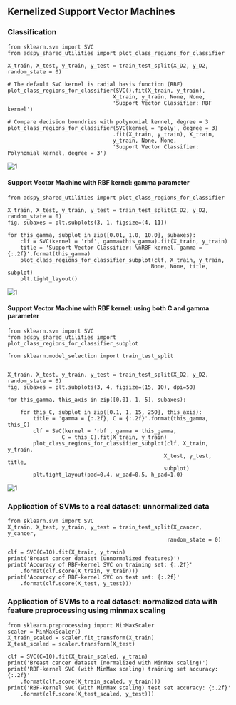 ## Kernelized Support Vector Machines

### Classification

```
from sklearn.svm import SVC
from adspy_shared_utilities import plot_class_regions_for_classifier

X_train, X_test, y_train, y_test = train_test_split(X_D2, y_D2, random_state = 0)

# The default SVC kernel is radial basis function (RBF)
plot_class_regions_for_classifier(SVC().fit(X_train, y_train),
                                 X_train, y_train, None, None,
                                 'Support Vector Classifier: RBF kernel')

# Compare decision boundries with polynomial kernel, degree = 3
plot_class_regions_for_classifier(SVC(kernel = 'poly', degree = 3)
                                 .fit(X_train, y_train), X_train,
                                 y_train, None, None,
                                 'Support Vector Classifier: Polynomial kernel, degree = 3')
 ```
 
 ![1](https://pawan-mittal.github.io/allassets.github.io/data-science/machine-learning-python/charts/module2/16.png)


 #### Support Vector Machine with RBF kernel: gamma parameter

```
from adspy_shared_utilities import plot_class_regions_for_classifier

X_train, X_test, y_train, y_test = train_test_split(X_D2, y_D2, random_state = 0)
fig, subaxes = plt.subplots(3, 1, figsize=(4, 11))

for this_gamma, subplot in zip([0.01, 1.0, 10.0], subaxes):
    clf = SVC(kernel = 'rbf', gamma=this_gamma).fit(X_train, y_train)
    title = 'Support Vector Classifier: \nRBF kernel, gamma = {:.2f}'.format(this_gamma)
    plot_class_regions_for_classifier_subplot(clf, X_train, y_train,
                                             None, None, title, subplot)
    plt.tight_layout()
```

![1](https://pawan-mittal.github.io/allassets.github.io/data-science/machine-learning-python/charts/module2/17.png)


#### Support Vector Machine with RBF kernel: using both C and gamma parameter 

```
from sklearn.svm import SVC
from adspy_shared_utilities import plot_class_regions_for_classifier_subplot

from sklearn.model_selection import train_test_split


X_train, X_test, y_train, y_test = train_test_split(X_D2, y_D2, random_state = 0)
fig, subaxes = plt.subplots(3, 4, figsize=(15, 10), dpi=50)

for this_gamma, this_axis in zip([0.01, 1, 5], subaxes):
    
    for this_C, subplot in zip([0.1, 1, 15, 250], this_axis):
        title = 'gamma = {:.2f}, C = {:.2f}'.format(this_gamma, this_C)
        clf = SVC(kernel = 'rbf', gamma = this_gamma,
                 C = this_C).fit(X_train, y_train)
        plot_class_regions_for_classifier_subplot(clf, X_train, y_train,
                                                 X_test, y_test, title,
                                                 subplot)
        plt.tight_layout(pad=0.4, w_pad=0.5, h_pad=1.0)
 ```
 
 ![1](https://pawan-mittal.github.io/allassets.github.io/data-science/machine-learning-python/charts/module2/18.png)

 
 ### Application of SVMs to a real dataset: unnormalized data
 
 ```
 from sklearn.svm import SVC
X_train, X_test, y_train, y_test = train_test_split(X_cancer, y_cancer,
                                                   random_state = 0)

clf = SVC(C=10).fit(X_train, y_train)
print('Breast cancer dataset (unnormalized features)')
print('Accuracy of RBF-kernel SVC on training set: {:.2f}'
     .format(clf.score(X_train, y_train)))
print('Accuracy of RBF-kernel SVC on test set: {:.2f}'
     .format(clf.score(X_test, y_test)))
 ```
 
 ### Application of SVMs to a real dataset: normalized data with feature preprocessing using minmax scaling
 
 ```
 from sklearn.preprocessing import MinMaxScaler
scaler = MinMaxScaler()
X_train_scaled = scaler.fit_transform(X_train)
X_test_scaled = scaler.transform(X_test)

clf = SVC(C=10).fit(X_train_scaled, y_train)
print('Breast cancer dataset (normalized with MinMax scaling)')
print('RBF-kernel SVC (with MinMax scaling) training set accuracy: {:.2f}'
     .format(clf.score(X_train_scaled, y_train)))
print('RBF-kernel SVC (with MinMax scaling) test set accuracy: {:.2f}'
     .format(clf.score(X_test_scaled, y_test)))
 ```
